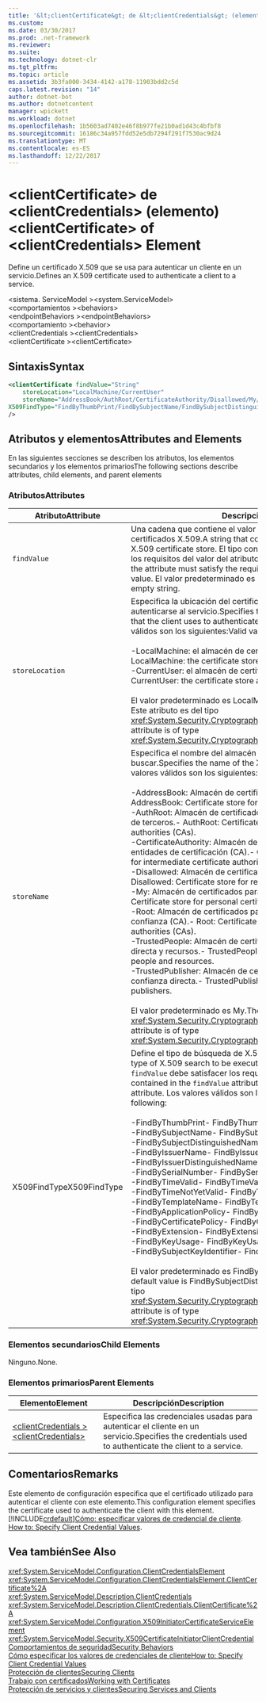 ```yaml
---
title: '&lt;clientCertificate&gt; de &lt;clientCredentials&gt; (elemento)'
ms.custom: 
ms.date: 03/30/2017
ms.prod: .net-framework
ms.reviewer: 
ms.suite: 
ms.technology: dotnet-clr
ms.tgt_pltfrm: 
ms.topic: article
ms.assetid: 3b3fa000-3434-4142-a178-11903bdd2c5d
caps.latest.revision: "14"
author: dotnet-bot
ms.author: dotnetcontent
manager: wpickett
ms.workload: dotnet
ms.openlocfilehash: 1b5603ad7402e46f8b977fe21b0ad1d43c4bfbf8
ms.sourcegitcommit: 16186c34a957fdd52e5db7294f291f7530ac9d24
ms.translationtype: MT
ms.contentlocale: es-ES
ms.lasthandoff: 12/22/2017
---
```

# <a name="ltclientcertificategt-of-ltclientcredentialsgt-element"></a><span data-ttu-id="07882-102">&lt;clientCertificate&gt; de &lt;clientCredentials&gt; (elemento)</span><span class="sxs-lookup"><span data-stu-id="07882-102">&lt;clientCertificate&gt; of &lt;clientCredentials&gt; Element</span></span>
<span data-ttu-id="07882-103">Define un certificado X.509 que se usa para autenticar un cliente en un servicio.</span><span class="sxs-lookup"><span data-stu-id="07882-103">Defines an X.509 certificate used to authenticate a client to a service.</span></span>  
  
 <span data-ttu-id="07882-104">\<sistema. ServiceModel ></span><span class="sxs-lookup"><span data-stu-id="07882-104">\<system.ServiceModel></span></span>  
<span data-ttu-id="07882-105">\<comportamientos ></span><span class="sxs-lookup"><span data-stu-id="07882-105">\<behaviors></span></span>  
<span data-ttu-id="07882-106">\<endpointBehaviors ></span><span class="sxs-lookup"><span data-stu-id="07882-106">\<endpointBehaviors></span></span>  
<span data-ttu-id="07882-107">\<comportamiento ></span><span class="sxs-lookup"><span data-stu-id="07882-107">\<behavior></span></span>  
<span data-ttu-id="07882-108">\<clientCredentials ></span><span class="sxs-lookup"><span data-stu-id="07882-108">\<clientCredentials></span></span>  
<span data-ttu-id="07882-109">\<clientCertificate ></span><span class="sxs-lookup"><span data-stu-id="07882-109">\<clientCertificate></span></span>  
  
## <a name="syntax"></a><span data-ttu-id="07882-110">Sintaxis</span><span class="sxs-lookup"><span data-stu-id="07882-110">Syntax</span></span>  
  
```xml  
<clientCertificate findValue="String"   
    storeLocation="LocalMachine/CurrentUser"  
    storeName="AddressBook/AuthRoot/CertificateAuthority/Disallowed/My/Root/TrustedPeople/TrustedPublisher"  
X509FindType="FindByThumbPrint/FindBySubjectName/FindBySubjectDistinguishedName/FindByIssuerName/FindByIssuerDistinguishedName/FindBySerialNumber/FindByTimeValid/FindByTimeNotYetValid/FindByTemplateName/FindByApplicationPolicy/FindByCertificatePolicy/FindByExtension/FindByKeyUsage/FindBySubjectKeyIdentifier"  
/>  
```  
  
## <a name="attributes-and-elements"></a><span data-ttu-id="07882-111">Atributos y elementos</span><span class="sxs-lookup"><span data-stu-id="07882-111">Attributes and Elements</span></span>  
 <span data-ttu-id="07882-112">En las siguientes secciones se describen los atributos, los elementos secundarios y los elementos primarios</span><span class="sxs-lookup"><span data-stu-id="07882-112">The following sections describe attributes, child elements, and parent elements</span></span>  
  
### <a name="attributes"></a><span data-ttu-id="07882-113">Atributos</span><span class="sxs-lookup"><span data-stu-id="07882-113">Attributes</span></span>  
  
|<span data-ttu-id="07882-114">Atributo</span><span class="sxs-lookup"><span data-stu-id="07882-114">Attribute</span></span>|<span data-ttu-id="07882-115">Descripción</span><span class="sxs-lookup"><span data-stu-id="07882-115">Description</span></span>|  
|---------------|-----------------|  
|`findValue`|<span data-ttu-id="07882-116">Una cadena que contiene el valor que se va a buscar en el almacén de certificados X.509.</span><span class="sxs-lookup"><span data-stu-id="07882-116">A string that contains the value to search for in the X.509 certificate store.</span></span> <span data-ttu-id="07882-117">El tipo contenido en el atributo debe satisfacer los requisitos del valor del atributo `X509FindType`.</span><span class="sxs-lookup"><span data-stu-id="07882-117">The type contained in the attribute must satisfy the requirements of the `X509FindType` attribute value.</span></span> <span data-ttu-id="07882-118">El valor predeterminado es una cadena vacía.</span><span class="sxs-lookup"><span data-stu-id="07882-118">The default is an empty string.</span></span>|  
|`storeLocation`|<span data-ttu-id="07882-119">Especifica la ubicación del certificado X.509 que usa el cliente para autenticarse al servicio.</span><span class="sxs-lookup"><span data-stu-id="07882-119">Specifies the location of the X.509 certificate that the client uses to authenticate itself to the service.</span></span> <span data-ttu-id="07882-120">Los valores válidos son los siguientes:</span><span class="sxs-lookup"><span data-stu-id="07882-120">Valid values include the following:</span></span><br /><br /> <span data-ttu-id="07882-121">-LocalMachine: el almacén de certificados asignado al equipo local.</span><span class="sxs-lookup"><span data-stu-id="07882-121">-   LocalMachine: the certificate store assigned to the local machine.</span></span><br /><span data-ttu-id="07882-122">-CurrentUser: el almacén de certificados asignado al usuario actual.</span><span class="sxs-lookup"><span data-stu-id="07882-122">-   CurrentUser: the certificate store assigned to the current user.</span></span><br /><br /> <span data-ttu-id="07882-123">El valor predeterminado es LocalMachine.</span><span class="sxs-lookup"><span data-stu-id="07882-123">The default is LocalMachine.</span></span> <span data-ttu-id="07882-124">Este atributo es del tipo <xref:System.Security.Cryptography.X509Certificates.StoreLocation>.</span><span class="sxs-lookup"><span data-stu-id="07882-124">This attribute is of type <xref:System.Security.Cryptography.X509Certificates.StoreLocation>.</span></span>|  
|`storeName`|<span data-ttu-id="07882-125">Especifica el nombre del almacén del certificado X.509 que se va a buscar.</span><span class="sxs-lookup"><span data-stu-id="07882-125">Specifies the name of the X.509 certificate store to search.</span></span> <span data-ttu-id="07882-126">Los valores válidos son los siguientes:</span><span class="sxs-lookup"><span data-stu-id="07882-126">Valid values include the following:</span></span><br /><br /> <span data-ttu-id="07882-127">-AddressBook: Almacén de certificados para otros usuarios.</span><span class="sxs-lookup"><span data-stu-id="07882-127">-   AddressBook: Certificate store for other users.</span></span><br /><span data-ttu-id="07882-128">-AuthRoot: Almacén de certificados para entidades de certificación (CA) de terceros.</span><span class="sxs-lookup"><span data-stu-id="07882-128">-   AuthRoot: Certificate store for third-party certificate authorities (CAs).</span></span><br /><span data-ttu-id="07882-129">-CertificateAuthority: Almacén de certificados intermedios para entidades de certificación (CA).</span><span class="sxs-lookup"><span data-stu-id="07882-129">-   CertificateAuthority: Certificate store for intermediate certificate authorities (CAs).</span></span><br /><span data-ttu-id="07882-130">-Disallowed: Almacén de certificados para certificados revocados.</span><span class="sxs-lookup"><span data-stu-id="07882-130">-   Disallowed: Certificate store for revoked certificates.</span></span><br /><span data-ttu-id="07882-131">-My: Almacén de certificados para los certificados personales.</span><span class="sxs-lookup"><span data-stu-id="07882-131">-   My: Certificate store for personal certificates.</span></span><br /><span data-ttu-id="07882-132">-Root: Almacén de certificados para entidades de certificación raíz de confianza (CA).</span><span class="sxs-lookup"><span data-stu-id="07882-132">-   Root: Certificate store for trusted root certificate authorities (CAs).</span></span><br /><span data-ttu-id="07882-133">-TrustedPeople: Almacén de certificados para las personas de confianza directa y recursos.</span><span class="sxs-lookup"><span data-stu-id="07882-133">-   TrustedPeople: Certificate store for directly trusted people and resources.</span></span><br /><span data-ttu-id="07882-134">-TrustedPublisher: Almacén de certificados para publicadores de confianza directa.</span><span class="sxs-lookup"><span data-stu-id="07882-134">-   TrustedPublisher: Certificate store for directly trusted publishers.</span></span><br /><br /> <span data-ttu-id="07882-135">El valor predeterminado es My.</span><span class="sxs-lookup"><span data-stu-id="07882-135">The default is My.</span></span> <span data-ttu-id="07882-136">Este atributo es del tipo <xref:System.Security.Cryptography.X509Certificates.StoreName>.</span><span class="sxs-lookup"><span data-stu-id="07882-136">This attribute is of type <xref:System.Security.Cryptography.X509Certificates.StoreName>.</span></span>|  
|<span data-ttu-id="07882-137">X509FindType</span><span class="sxs-lookup"><span data-stu-id="07882-137">X509FindType</span></span>|<span data-ttu-id="07882-138">Define el tipo de búsqueda de X.509 que se va a ejecutar.</span><span class="sxs-lookup"><span data-stu-id="07882-138">Defines the type of X.509 search to be executed.</span></span> <span data-ttu-id="07882-139">El tipo contenido en el atributo `findValue` debe satisfacer los requisitos de este atributo.</span><span class="sxs-lookup"><span data-stu-id="07882-139">The type contained in the `findValue` attribute must satisfy the requirements of this attribute.</span></span> <span data-ttu-id="07882-140">Los valores válidos son los siguientes:</span><span class="sxs-lookup"><span data-stu-id="07882-140">Valid values include the following:</span></span><br /><br /> <span data-ttu-id="07882-141">-FindByThumbPrint</span><span class="sxs-lookup"><span data-stu-id="07882-141">-   FindByThumbPrint</span></span><br /><span data-ttu-id="07882-142">-FindBySubjectName</span><span class="sxs-lookup"><span data-stu-id="07882-142">-   FindBySubjectName</span></span><br /><span data-ttu-id="07882-143">-FindBySubjectDistinguishedName</span><span class="sxs-lookup"><span data-stu-id="07882-143">-   FindBySubjectDistinguishedName</span></span><br /><span data-ttu-id="07882-144">-FindByIssuerName</span><span class="sxs-lookup"><span data-stu-id="07882-144">-   FindByIssuerName</span></span><br /><span data-ttu-id="07882-145">-FindByIssuerDistinguishedName</span><span class="sxs-lookup"><span data-stu-id="07882-145">-   FindByIssuerDistinguishedName</span></span><br /><span data-ttu-id="07882-146">-FindBySerialNumber</span><span class="sxs-lookup"><span data-stu-id="07882-146">-   FindBySerialNumber</span></span><br /><span data-ttu-id="07882-147">-FindByTimeValid</span><span class="sxs-lookup"><span data-stu-id="07882-147">-   FindByTimeValid</span></span><br /><span data-ttu-id="07882-148">-FindByTimeNotYetValid</span><span class="sxs-lookup"><span data-stu-id="07882-148">-   FindByTimeNotYetValid</span></span><br /><span data-ttu-id="07882-149">-FindByTemplateName</span><span class="sxs-lookup"><span data-stu-id="07882-149">-   FindByTemplateName</span></span><br /><span data-ttu-id="07882-150">-FindByApplicationPolicy</span><span class="sxs-lookup"><span data-stu-id="07882-150">-   FindByApplicationPolicy</span></span><br /><span data-ttu-id="07882-151">-FindByCertificatePolicy</span><span class="sxs-lookup"><span data-stu-id="07882-151">-   FindByCertificatePolicy</span></span><br /><span data-ttu-id="07882-152">-FindByExtension</span><span class="sxs-lookup"><span data-stu-id="07882-152">-   FindByExtension</span></span><br /><span data-ttu-id="07882-153">-FindByKeyUsage</span><span class="sxs-lookup"><span data-stu-id="07882-153">-   FindByKeyUsage</span></span><br /><span data-ttu-id="07882-154">-FindBySubjectKeyIdentifier</span><span class="sxs-lookup"><span data-stu-id="07882-154">-   FindBySubjectKeyIdentifier</span></span><br /><br /> <span data-ttu-id="07882-155">El valor predeterminado es FindBySubjectDistinguishedName.</span><span class="sxs-lookup"><span data-stu-id="07882-155">The default value is FindBySubjectDistinguishedName.</span></span> <span data-ttu-id="07882-156">Este atributo es del tipo <xref:System.Security.Cryptography.X509Certificates.X509FindType>.</span><span class="sxs-lookup"><span data-stu-id="07882-156">This attribute is of type <xref:System.Security.Cryptography.X509Certificates.X509FindType>.</span></span>|  
  
### <a name="child-elements"></a><span data-ttu-id="07882-157">Elementos secundarios</span><span class="sxs-lookup"><span data-stu-id="07882-157">Child Elements</span></span>  
 <span data-ttu-id="07882-158">Ninguno.</span><span class="sxs-lookup"><span data-stu-id="07882-158">None.</span></span>  
  
### <a name="parent-elements"></a><span data-ttu-id="07882-159">Elementos primarios</span><span class="sxs-lookup"><span data-stu-id="07882-159">Parent Elements</span></span>  
  
|<span data-ttu-id="07882-160">Elemento</span><span class="sxs-lookup"><span data-stu-id="07882-160">Element</span></span>|<span data-ttu-id="07882-161">Descripción</span><span class="sxs-lookup"><span data-stu-id="07882-161">Description</span></span>|  
|-------------|-----------------|  
|[<span data-ttu-id="07882-162">\<clientCredentials ></span><span class="sxs-lookup"><span data-stu-id="07882-162">\<clientCredentials></span></span>](../../../../../docs/framework/configure-apps/file-schema/wcf/clientcredentials.md)|<span data-ttu-id="07882-163">Especifica las credenciales usadas para autenticar el cliente en un servicio.</span><span class="sxs-lookup"><span data-stu-id="07882-163">Specifies the credentials used to authenticate the client to a service.</span></span>|  
  
## <a name="remarks"></a><span data-ttu-id="07882-164">Comentarios</span><span class="sxs-lookup"><span data-stu-id="07882-164">Remarks</span></span>  
 <span data-ttu-id="07882-165">Este elemento de configuración especifica que el certificado utilizado para autenticar el cliente con este elemento.</span><span class="sxs-lookup"><span data-stu-id="07882-165">This configuration element specifies the certificate used to authenticate the client with this element.</span></span> [!INCLUDE[crdefault](../../../../../includes/crdefault-md.md)]<span data-ttu-id="07882-166">[Cómo: especificar valores de credencial de cliente](../../../../../docs/framework/wcf/how-to-specify-client-credential-values.md).</span><span class="sxs-lookup"><span data-stu-id="07882-166"> [How to: Specify Client Credential Values](../../../../../docs/framework/wcf/how-to-specify-client-credential-values.md).</span></span>  
  
## <a name="see-also"></a><span data-ttu-id="07882-167">Vea también</span><span class="sxs-lookup"><span data-stu-id="07882-167">See Also</span></span>  
 <xref:System.ServiceModel.Configuration.ClientCredentialsElement>  
 <xref:System.ServiceModel.Configuration.ClientCredentialsElement.ClientCertificate%2A>  
 <xref:System.ServiceModel.Description.ClientCredentials>  
 <xref:System.ServiceModel.Description.ClientCredentials.ClientCertificate%2A>  
 <xref:System.ServiceModel.Configuration.X509InitiatorCertificateServiceElement>  
 <xref:System.ServiceModel.Security.X509CertificateInitiatorClientCredential>  
 [<span data-ttu-id="07882-168">Comportamientos de seguridad</span><span class="sxs-lookup"><span data-stu-id="07882-168">Security Behaviors</span></span>](../../../../../docs/framework/wcf/feature-details/security-behaviors-in-wcf.md)  
 [<span data-ttu-id="07882-169">Cómo especificar los valores de credenciales de cliente</span><span class="sxs-lookup"><span data-stu-id="07882-169">How to: Specify Client Credential Values</span></span>](../../../../../docs/framework/wcf/how-to-specify-client-credential-values.md)  
 [<span data-ttu-id="07882-170">Protección de clientes</span><span class="sxs-lookup"><span data-stu-id="07882-170">Securing Clients</span></span>](../../../../../docs/framework/wcf/securing-clients.md)  
 [<span data-ttu-id="07882-171">Trabajo con certificados</span><span class="sxs-lookup"><span data-stu-id="07882-171">Working with Certificates</span></span>](../../../../../docs/framework/wcf/feature-details/working-with-certificates.md)  
 [<span data-ttu-id="07882-172">Protección de servicios y clientes</span><span class="sxs-lookup"><span data-stu-id="07882-172">Securing Services and Clients</span></span>](../../../../../docs/framework/wcf/feature-details/securing-services-and-clients.md)
